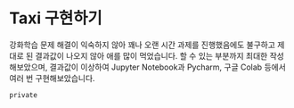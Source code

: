 # Taxi 구현하기

강화학습 문제 해결이 익숙하지 않아 꽤나 오랜 시간 과제를 진행했음에도 불구하고 제대로 된 결과값이 나오지 않아 애를 많이 먹었습니다. 할 수 있는 부분까지 최대한 작성해보았으며, 결과값이 이상하여 Jupyter Notebook과 Pycharm, 구글 Colab 등에서 여러 번 구현해보았습니다.

    private 
